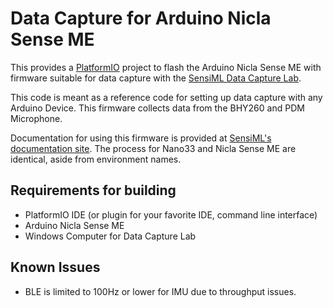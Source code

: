 # Data Capture for Arduino Nicla Sense ME

This provides a [PlatformIO](https://platformio.org/) project to flash the Arduino Nicla Sense ME with firmware suitable for data capture with the [SensiML Data Capture Lab](https://sensiml.com/products/data-capture-lab/).

This code is meant as a reference code for setting up data capture with any Arduino Device. This firmware collects data from the BHY260 and PDM Microphone.

Documentation for using this firmware is provided at [SensiML's documentation site](https://sensiml.com/documentation/firmware/arduino-nano33/arduino-nano33.html). The process for Nano33 and Nicla Sense ME are identical, aside from environment names.

## Requirements for building

- PlatformIO IDE (or plugin for your favorite IDE, command line interface)
- Arduino Nicla Sense ME
- Windows Computer for Data Capture Lab

## Known Issues

- BLE is limited to 100Hz or lower for IMU due to throughput issues.
